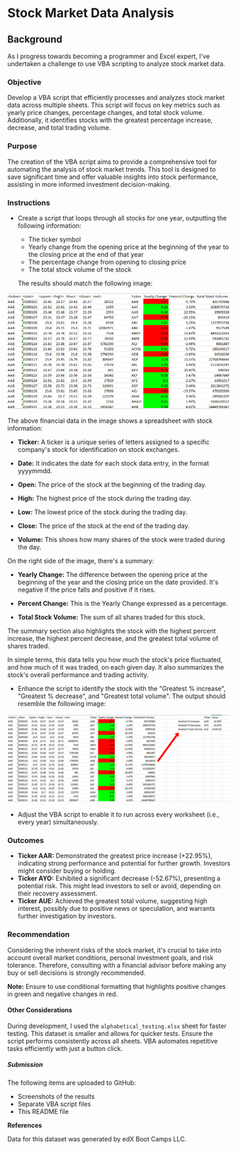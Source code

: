 # Stock Market Data Analysis

## Background
As I progress towards becoming a programmer and Excel expert, I've undertaken a challenge to use VBA scripting to analyze stock market data.

### Objective
Develop a VBA script that efficiently processes and analyzes stock market data across multiple sheets. This script will focus on key metrics such as yearly price changes, percentage changes, and total stock volume. Additionally, it identifies stocks with the greatest percentage increase, decrease, and total trading volume.

### Purpose
The creation of the VBA script aims to provide a comprehensive tool for automating the analysis of stock market trends. This tool is designed to save significant time and offer valuable insights into stock performance, assisting in more informed investment decision-making.

### Instructions

- Create a script that loops through all stocks for one year, outputting the following information:
  - The ticker symbol
  - Yearly change from the opening price at the beginning of the year to the closing price at the end of that year
  - The percentage change from opening to closing price
  - The total stock volume of the stock
  
  The results should match the following image:
  
![Moderate Solution](Images/moderate_solution.jpg)

The above financial data in the image shows a spreadsheet with stock information:

- **Ticker:** A ticker is a unique series of letters assigned to a specific company's stock for identification on stock exchanges.

- **Date:** It indicates the date for each stock data entry, in the format yyyymmdd.

- **Open:** The price of the stock at the beginning of the trading day.

- **High:** The highest price of the stock during the trading day.

- **Low:** The lowest price of the stock during the trading day.

- **Close:** The price of the stock at the end of the trading day.

- **Volume:** This shows how many shares of the stock were traded during the day.

On the right side of the image, there's a summary:

- **Yearly Change:** The difference between the opening price at the beginning of the year and the closing price on the date provided. It's negative if the price falls and positive if it rises.

- **Percent Change:** This is the Yearly Change expressed as a percentage.

- **Total Stock Volume:** The sum of all shares traded for this stock.

The summary section also highlights the stock with the highest percent increase, the highest percent decrease, and the greatest total volume of shares traded.

In simple terms, this data tells you how much the stock's price fluctuated, and how much of it was traded, on each given day. It also summarizes the stock's overall performance and trading activity.

- Enhance the script to identify the stock with the "Greatest % increase", "Greatest % decrease", and "Greatest total volume". The output should resemble the following image:

![Hard Solution](Images/hard_solution.jpg)

- Adjust the VBA script to enable it to run across every worksheet (i.e., every year) simultaneously.

### Outcomes
- **Ticker AAR:** Demonstrated the greatest price increase (+22.95%), indicating strong performance and potential for further growth. Investors might consider buying or holding.
- **Ticker AYO:** Exhibited a significant decrease (-52.67%), presenting a potential risk. This might lead investors to sell or avoid, depending on their recovery assessment.
- **Ticker AUE:** Achieved the greatest total volume, suggesting high interest, possibly due to positive news or speculation, and warrants further investigation by investors.

### Recommendation
Considering the inherent risks of the stock market, it's crucial to take into account overall market conditions, personal investment goals, and risk tolerance. Therefore, consulting with a financial advisor before making any buy or sell decisions is strongly recommended.

**Note:**
Ensure to use conditional formatting that highlights positive changes in green and negative changes in red.

#### Other Considerations
During development, I used the `alphabetical_testing.xlsx` sheet for faster testing. This dataset is smaller and allows for quicker tests. Ensure the script performs consistently across all sheets. VBA automates repetitive tasks efficiently with just a button click.

##### Submission
The following items are uploaded to GitHub:
- Screenshots of the results
- Separate VBA script files
- This README file

**References**

Data for this dataset was generated by edX Boot Camps LLC.

